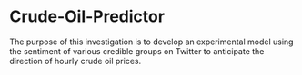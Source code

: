 # Crude-Oil-Predictor
The purpose of this investigation is to develop an experimental model using the sentiment of various credible groups on Twitter to anticipate the direction of hourly crude oil prices.
